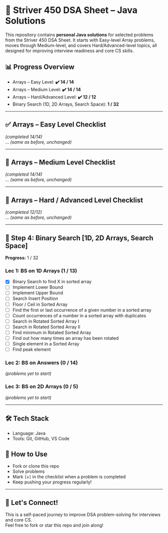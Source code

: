 # 🚀 Striver 450 DSA Sheet – Java Solutions

This repository contains **personal Java solutions** for selected problems from the Striver 450 DSA Sheet. It starts with Easy-level Array problems, moves through Medium-level, and covers Hard/Advanced-level topics, all designed for improving interview readiness and core CS skills.

## 📊 Progress Overview

- Arrays – Easy Level: **✔️ 14 / 14**
- Arrays – Medium Level: **✔️ 14 / 14**
- Arrays – Hard/Advanced Level: **✔️ 12 / 12**
- Binary Search (1D, 2D Arrays, Search Space): **1 / 32**

---

## ✅ Arrays – Easy Level Checklist
*(completed 14/14)*  
... *(same as before, unchanged)*

---

## 🔹 Arrays – Medium Level Checklist
*(completed 14/14)*  
... *(same as before, unchanged)*

---

## 🔹 Arrays – Hard / Advanced Level Checklist
*(completed 12/12)*  
... *(same as before, unchanged)*

---

## 🔹 Step 4: Binary Search [1D, 2D Arrays, Search Space]

**Progress:** 1 / 32  

### Lec 1: BS on 1D Arrays (1 / 13)
- [x] Binary Search to find X in sorted array  
- [ ] Implement Lower Bound  
- [ ] Implement Upper Bound  
- [ ] Search Insert Position  
- [ ] Floor / Ceil in Sorted Array  
- [ ] Find the first or last occurrence of a given number in a sorted array  
- [ ] Count occurrences of a number in a sorted array with duplicates  
- [ ] Search in Rotated Sorted Array I  
- [ ] Search in Rotated Sorted Array II  
- [ ] Find minimum in Rotated Sorted Array  
- [ ] Find out how many times an array has been rotated  
- [ ] Single element in a Sorted Array  
- [ ] Find peak element  

### Lec 2: BS on Answers (0 / 14)
*(problems yet to start)*

### Lec 3: BS on 2D Arrays (0 / 5)
*(problems yet to start)*

---

## 🛠 Tech Stack

- Language: Java  
- Tools: Git, GitHub, VS Code  

## 🔄 How to Use

- Fork or clone this repo  
- Solve problems  
- Mark `[x]` in the checklist when a problem is completed  
- Keep pushing your progress regularly!  

---

## 🙌 Let's Connect!

This is a self-paced journey to improve DSA problem-solving for interviews and core CS.  
Feel free to fork or star this repo and join along!
